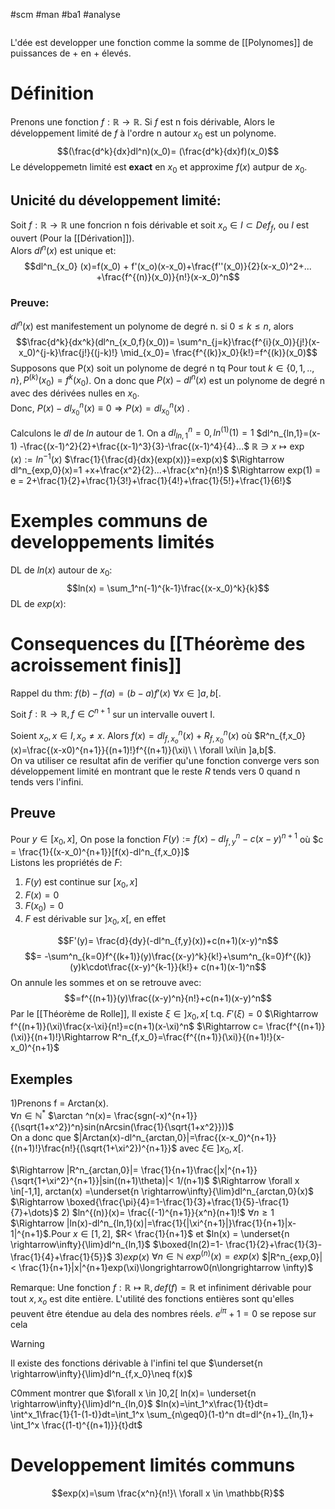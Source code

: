 #scm #man #ba1 #analyse 
```toc
```
L'dée est developper une fonction comme la somme de [[Polynomes]] de puissances de + en + élevés.
# Définition
Prenons une fonction $f:\mathbb{R} \to \mathbb{R}$.
Si $f$ est n fois dérivable, Alors le développement limité de $f$ à l'ordre n autour $x_0$ est un polynome.
$$(\frac{d^k}{dx}dl^n)(x_0)= (\frac{d^k}{dx}f)(x_0)$$
Le développemetn limité est __exact__ en $x_0$ et approxime $f(x)$ autpur de $x_0$.
## Unicité du développement limité: 
Soit $f:\mathbb{R}\to\mathbb{R}$ une foncrion n fois dérivable et soit $x_o \in I \subset Def_f$, ou $I$ est ouvert (Pour la [[Dérivation]]).\
Alors $dl^n(x)$ est unique et:
$$dl^n_{x_0} (x)=f(x_0) + f'(x_o)(x-x_0)+\frac{f''(x_0)}{2}(x-x_0)^2+... +\frac{f^{(n)}(x_0)}{n!}(x-x_0)^n$$
### Preuve: 
$dl^n(x)$ est manifestement un polynome de degré n. si $0 \leq k \le n,$ alors
$$\frac{d^k}{dx^k}(dl^n_{x_0,f}(x_0))= \sum^n_{j=k}\frac{f^{i}(x_0)}{j!}(x-x_0)^{j-k}\frac{j!}{(j-k)!} \mid_{x_0}= \frac{f^{(k)}x_0}{k!}=f^{(k)}(x_0)$$
Supposons que P(x) soit un polynome de degré n tq Pour tout $k \in \{ 0,1,..,n\}, P^{(k)}(x_0)= f^{k}(x_0)$. On a donc que $P(x)-dl^n(x)$ est un polynome de degré n avec des dérivées nulles en $x_0$.\
Donc, $P(x)-dl^n_{x_0}(x)\equiv0 \Rightarrow P(x) = dl^n_{x_0}(x)$ .

Calculons le $dl$ de $ln$ autour de 1.
On a $dl^n_{ln,1}=0, ln^{(1)}(1)=1$
$dl^n_{ln,1}=(x-1) -\frac{(x-1)^2}{2}+\frac{(x-1)^3}{3}-\frac{(x-1)^4}{4}...$
$\mathbb{R}\ni x \mapsto \exp(x):=ln^{-1}(x)$
$\frac{1}{\frac{d}{dx}(exp(x))}=exp(x)$
$\Rightarrow dl^n_{exp,0}(x)=1 +x+\frac{x^2}{2}...+\frac{x^n}{n!}$
$\Rightarrow exp(1) = e = 2+\frac{1}{2}+\frac{1}{3!}+\frac{1}{4!}+\frac{1}{5!}+\frac{1}{6!}$
# Exemples communs de developpements limités
DL de $ln(x)$ autour de $x_0$:
$$ln(x) = \sum_1^n(-1)^{k-1}\frac{(x-x_0)^k}{k}$$
DL de $exp(x):$
# Consequences du [[Théorème des acroissement finis]]

Rappel du thm: $f(b)-f(a)= (b-a)f'(x) \ \forall x\in ]a,b[$.

Soit $f:\mathbb{R}\to\mathbb{R}, f\in C^{n+1}$ sur un intervalle ouvert I.

Soient $x_o,x\in I , x_o\neq x$.
Alors $f(x)= dl^n_{f,x_o}(x)+R^n_{f,x_0}(x)$ où $R^n_{f,x_0}(x)=\frac{(x-x0)^{n+1}}{(n+1)!}f^{(n+1)}(\xi)\ \ \forall \xi\in ]a,b[$.\
On va utiliser ce resultat afin de verifier qu'une fonction converge vers son développement limité en montrant que le reste $R$ tends vers 0 quand n tends vers l'infini.
## Preuve
Pour $y \in [x_0,x]$, On pose la fonction $F(y):=f(x)-dl^n_{f,y}-c(x-y)^{n+1}$ où $c = \frac{1}{(x-x_0)^{n+1}}[f(x)-dl^n_{f,x_0}]$\
Listons les propriétés de $F$: 
1) $F(y)$ est continue sur $[x_0,x]$
2) $F(x)=0$
3) $F(x_0)=0$
4) $F$ est dérivable sur $]x_0,x[$, en effet

$$F'(y)= \frac{d}{dy}(-dl^n_{f,y}(x))+c(n+1)(x-y)^n$$
$$= -\sum^n_{k=0}f^{(k+1)}(y)\frac{(x-y)^k}{k!}+\sum^n_{k=0}f^{(k)}(y)k\cdot\frac{(x-y)^{k-1}}{k!}+ c(n+1)(x-1)^n$$
On annule les sommes et on se retrouve avec:
$$=f^{(n+1)}(y)\frac{(x-y)^n}{n!}+c(n+1)(x-y)^n$$
Par le [[Théorème de Rolle]], Il existe $\xi \in ]x_0,x[ \text{ t.q. } F'(\xi)=0$
$\Rightarrow f^{(n+1)}(\xi)\frac{x-\xi}{n!}=c(n+1)(x-\xi)^n$
$\Rightarrow c= \frac{f^{(n+1)}(\xi)}{(n+1)!}\Rightarrow R^n_{f,x_0}=\frac{f^{(n+1)}(\xi)}{(n+1)!}(x-x_0)^{n+1}$
## Exemples
$1)$Prenons f = Arctan(x).\
$\forall n \in \mathbb{N}^*$
$\arctan ^n(x)= \frac{sgn(-x)^{n+1}}{(\sqrt{1+x^2})^n}sin(nArcsin(\frac{1}{\sqrt{1+x^2}}))$\
On a donc que $|Arctan(x)-dl^n_{arctan,0}|=\frac{(x-x_0)^{n+1}}{(n+1)!}\frac{n!}{(\sqrt{1+\xi^2})^{n+1}}$
avec $\xi \in \ ]x_0,x[$.

$\Rightarrow |R^n_{arctan,0}|= \frac{1}{n+1}\frac{|x|^{n+1}}{\sqrt{1+\xi^2}^{n+1}}|sin((n+1)\theta)|< 1/(n+1)$
$\Rightarrow \forall x \in[-1,1], arctan(x) =\underset{n \rightarrow\infty}{\lim}dl^n_{arctan,0}(x)$
$\Rightarrow \boxed{\frac{\pi}{4}=1-\frac{1}{3}+\frac{1}{5}-\frac{1}{7}+\dots}$
$2)$ $ln^{(n)}(x)= \frac{(-1)^{n+1}}{x^n}(n+1)!$    $\forall n \geq 1$
$\Rightarrow |ln(x)-dl^n_{ln,1}(x)|=\frac{1}{|\xi^{n+1}|}\frac{1}{n+1}|x-1|^{n+1}$.Pour $x \in [1,2]$, $R< \frac{1}{n+1}$ et $ln(x) = \underset{n \rightarrow\infty}{\lim}dl^n_{ln,1}$
$\boxed{ln(2)=1- \frac{1}{2}+\frac{1}{3}-\frac{1}{4}+\frac{1}{5}}$
3)$exp(x)$ $\forall n\in \mathbb{N}\  exp^{(n)}(x)= exp(x)$
$|R^n_{exp,0}|< \frac{1}{n+1}|x|^{n+1}exp(\xi)\longrightarrow0(n\longrightarrow \infty)$

Remarque: Une fonction $f:\mathbb{R} \mapsto \mathbb{R}, def(f) = \mathbb{R}$ et infiniment dérivable pour tout $x,x_o$ est dite entière. L'utilité des fonctions entières sont qu'elles peuvent être étendue au dela des nombres réels. $e^{i\pi}+1=0$ se repose sur cela
> [!WARNING]
> Il existe des fonctions dérivable à l'infini
> tel que $\underset{n \rightarrow\infty}{\lim}dl^n_{f,x_0}\neq f(x)$

C0mment montrer que $\forall x \in ]0,2[ ln(x)= \underset{n \rightarrow\infty}{\lim}dl^n_{ln,0}$
$ln(x)=\int_1^x\frac{1}{t}dt= \int^x_1\frac{1}{1-(1-t)}dt=\int_1^x \sum_{n\geq0}(1-t)^n dt=dl^{n+1}_{ln,1}+ \int_1^x \frac{(1-t)^{(n+1)}}{t}dt$
# Developpement limités communs
$$exp(x)=\sum \frac{x^n}{n!}\ \forall x \in \mathbb{R}$$